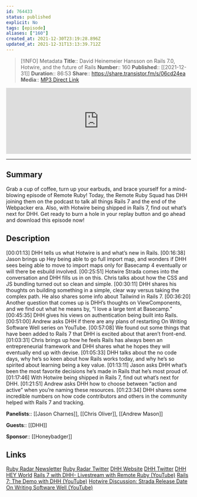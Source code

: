 ```yaml
---
id: 764433
status: published
explicit: No
tags: [episode]
aliases: ["160"]
created_at: 2021-12-30T23:19:28.896Z
updated_at: 2021-12-31T13:13:39.712Z
---
```


> [!INFO] Metadata
> **Title**:: David Heinemeier Hansson on Rails 7.0, Hotwire, and the future of Rails
> **Number**:: 160
> **Published**:: [[2021-12-31]]
> **Duration**:: 86:53
> **Share**:: <https://share.transistor.fm/s/06cd24ea>
> **Media**:: [MP3 Direct Link](https://dts.podtrac.com/redirect.mp3/media.transistor.fm/06cd24ea/9f27bbdb.mp3)

<iframe width="100%" height="180" frameborder="no" scrolling="no" seamless src="https://share.transistor.fm/e/06cd24ea/dark"></iframe>

---

## Summary

Grab a cup of coffee, turn up your earbuds, and brace yourself for a mind-blowing episode of Remote Ruby! Today, the Remote Ruby Squad has DHH joining them on the podcast to talk all things Rails 7 and the end of the Webpacker era. Also, with Hotwire being shipped in Rails 7, find out what’s next for DHH. Get ready to burn a hole in your replay button and go ahead and download this episode now!

## Description

[00:01:13] DHH tells us what Hotwire is and what’s new in Rails.
[00:16:38] Jason brings up Hey being able to go full import map, and wonders if DHH sees being able to move to import maps only for Basecamp 4 eventually or will there be esbuild involved.
[00:25:51] Hotwire Strada comes into the conversation and DHH fills us in on this. Chris talks about how the CSS and JS bundling turned out so clean and simple.
[00:30:11] DHH shares his thoughts on building something in a simple, clear way versus taking the complex path. He also shares some info about Tailwind in Rails 7.
[00:36:20] Another question that comes up is DHH’s thoughts on ViewComponents, and we find out what he means by, “I love a large tent at Basecamp.”
[00:45:35] DHH gives his views on authentication being built into Rails.
[00:51:00] Andrew asks DHH if there are any plans of restarting On Writing Software Well series on YouTube.
[00:57:08] We found out some things that have been added to Rails 7 that DHH is excited about that aren’t front-end.
[01:03:31] Chris brings up how he feels Rails has always been an entrepreneurial framework and DHH shares what he hopes they will eventually end up with devise.
[01:05:33] DHH talks about the no code days, why he’s so keen about how Rails works today, and why he’s so spirited about learning being a key value.
[01:13:11] Jason asks DHH what’s been the most favorite decisions he’s made in Rails that he’s most proud of.
[01:17:46] With Hotwire being shipped in Rails 7, find out what’s next for DHH.
[01:21:51] Andrew asks DHH how to choose between “action and active” when you’re naming these resources.
[01:23:34] DHH shares some incredible numbers on how code contributors and others in the community helped with Rails 7 and tracking.

**Panelists**:: [[Jason Charnes]], [[Chris Oliver]], [[Andrew Mason]]

**Guests**:: [[DHH]]

**Sponsor**:: [[Honeybadger]]

## Links

[Ruby Radar Newsletter](https://rubyradar.dev/)
[Ruby Radar Twitter](https://twitter.com/therubyradar)
[DHH Website](https://dhh.dk/)
[DHH Twitter](https://twitter.com/dhh?ref_src=twsrc%255Egoogle%257Ctwcamp%255Eserp%257Ctwgr%255Eauthor)
[DHH HEY World](https://world.hey.com/dhh)
[Rails 7 with DHH- Livestream with Remote Ruby (YouTube)](https://www.youtube.com/watch?v=6xKvqYGKI9Q)
[Rails 7: The Demo with DHH (YouTube)](https://www.youtube.com/watch?v=mpWFrUwAN88)
[Hotwire Discussion: Strada Release Date](https://discuss.hotwired.dev/t/strada-release-date/2607)
[On Writing Software Well (YouTube)](https://www.youtube.com/playlist?list=PL9wALaIpe0Py6E_oHCgTrD6FvFETwJLlx)
